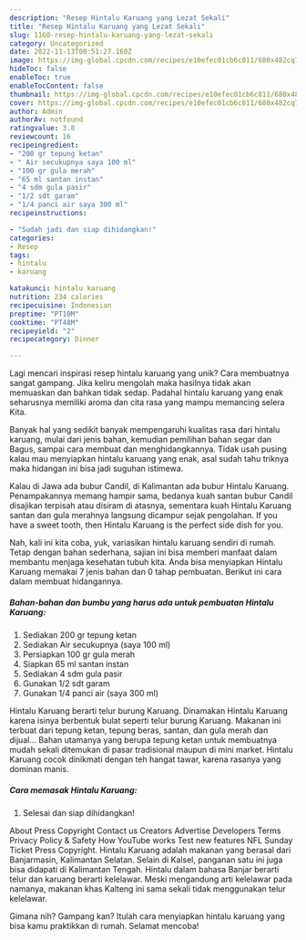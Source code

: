 ```yaml
---
description: "Resep Hintalu Karuang yang Lezat Sekali"
title: "Resep Hintalu Karuang yang Lezat Sekali"
slug: 1160-resep-hintalu-karuang-yang-lezat-sekali
category: Uncategorized
date: 2022-11-13T00:51:27.160Z
image: https://img-global.cpcdn.com/recipes/e10efec01cb6c811/680x482cq70/hintalu-karuang-foto-resep-utama.jpg
hideToc: false
enableToc: true
enableTocContent: false
thumbnail: https://img-global.cpcdn.com/recipes/e10efec01cb6c811/680x482cq70/hintalu-karuang-foto-resep-utama.jpg
cover: https://img-global.cpcdn.com/recipes/e10efec01cb6c811/680x482cq70/hintalu-karuang-foto-resep-utama.jpg
author: Admin
authorAv: notfound
ratingvalue: 3.8
reviewcount: 16
recipeingredient:
- "200 gr tepung ketan"
- " Air secukupnya saya 100 ml"
- "100 gr gula merah"
- "65 ml santan instan"
- "4 sdm gula pasir"
- "1/2 sdt garam"
- "1/4 panci air saya 300 ml"
recipeinstructions:

- "Sudah jadi dan siap dihidangkan!"
categories:
- Resep
tags:
- hintalu
- karuang

katakunci: hintalu karuang 
nutrition: 234 calories
recipecuisine: Indonesian
preptime: "PT10M"
cooktime: "PT48M"
recipeyield: "2"
recipecategory: Dinner

---
```





Lagi mencari inspirasi resep hintalu karuang yang unik? Cara membuatnya sangat gampang. Jika keliru mengolah maka hasilnya tidak akan memuaskan dan bahkan tidak sedap. Padahal hintalu karuang yang enak seharusnya memiliki aroma dan cita rasa yang mampu memancing selera Kita.





Banyak hal yang sedikit banyak mempengaruhi kualitas rasa dari hintalu karuang, mulai dari jenis bahan, kemudian pemilihan bahan segar dan Bagus, sampai cara membuat dan menghidangkannya. Tidak usah pusing kalau mau menyiapkan hintalu karuang yang enak,      asal sudah tahu triknya maka hidangan ini bisa jadi suguhan istimewa.














Kalau di Jawa ada bubur Candil, di Kalimantan ada bubur Hintalu Karuang. Penampakannya memang hampir sama, bedanya kuah santan bubur Candil disajikan terpisah atau disiram di atasnya, sementara kuah Hintalu Karuang santan dan gula merahnya langsung dicampur sejak pengolahan. If you have a sweet tooth, then Hintalu Karuang is the perfect side dish for you.






Nah, kali ini kita coba, yuk, variasikan hintalu karuang sendiri di rumah. Tetap dengan bahan sederhana, sajian ini bisa memberi manfaat dalam membantu menjaga kesehatan tubuh kita. Anda bisa menyiapkan Hintalu Karuang memakai 7 jenis bahan dan 0 tahap pembuatan. Berikut ini cara dalam membuat hidangannya.

<!--inarticleads1-->

##### Bahan-bahan dan bumbu yang harus ada untuk pembuatan Hintalu Karuang:

1. Sediakan 200 gr tepung ketan
1. Sediakan  Air secukupnya (saya 100 ml)
1. Persiapkan 100 gr gula merah
1. Siapkan 65 ml santan instan
1. Sediakan 4 sdm gula pasir
1. Gunakan 1/2 sdt garam
1. Gunakan 1/4 panci air (saya 300 ml)


Hintalu Karuang berarti telur burung Karuang. Dinamakan Hintalu Karuang karena isinya berbentuk bulat seperti telur burung Karuang. Makanan ini terbuat dari tepung ketan, tepung beras, santan, dan gula merah dan dijual… Bahan utamanya yang berupa tepung ketan untuk membuatnya mudah sekali ditemukan di pasar tradisional maupun di mini market. Hintalu Karuang cocok dinikmati dengan teh hangat tawar, karena rasanya yang dominan manis. 

<!--inarticleads2-->

##### Cara memasak Hintalu Karuang:


1. Selesai dan siap dihidangkan!

About Press Copyright Contact us Creators Advertise Developers Terms Privacy Policy &amp; Safety How YouTube works Test new features NFL Sunday Ticket Press Copyright. Hintalu Karuang adalah makanan yang berasal dari Banjarmasin, Kalimantan Selatan. Selain di Kalsel, panganan satu ini juga bisa didapati di Kalimantan Tengah. Hintalu dalam bahasa Banjar berarti telur dan karuang berarti kelelawar. Meski mengandung arti kelelawar pada namanya, makanan khas Kalteng ini sama sekali tidak menggunakan telur kelelawar. 

Gimana nih? Gampang kan? Itulah cara menyiapkan hintalu karuang yang bisa kamu praktikkan di rumah. Selamat mencoba!
